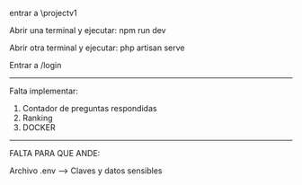 entrar a \projectv1

Abrir una terminal y ejecutar: npm run dev

Abrir otra terminal y ejecutar: php artisan serve

Entrar a /login

------
Falta implementar:
1. Contador de preguntas respondidas
2. Ranking
3. DOCKER 

-------
FALTA PARA QUE ANDE:

Archivo .env --> Claves y datos sensibles 
